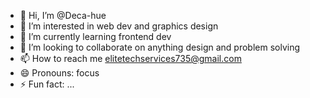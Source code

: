 - 👋 Hi, I’m @Deca-hue
- 👀 I’m interested in web dev and graphics design
- 🌱 I’m currently learning frontend dev
- 💞️ I’m looking to collaborate on anything design and problem solving
- 📫 How to reach me elitetechservices735@gmail.com
- 😄 Pronouns: focus
- ⚡ Fun fact: ...

<!---
Deca-hue/Deca-hue is a ✨ special ✨ repository because its `README.md` (this file) appears on your GitHub profile.
You can click the Preview link to take a look at your changes.
--->
